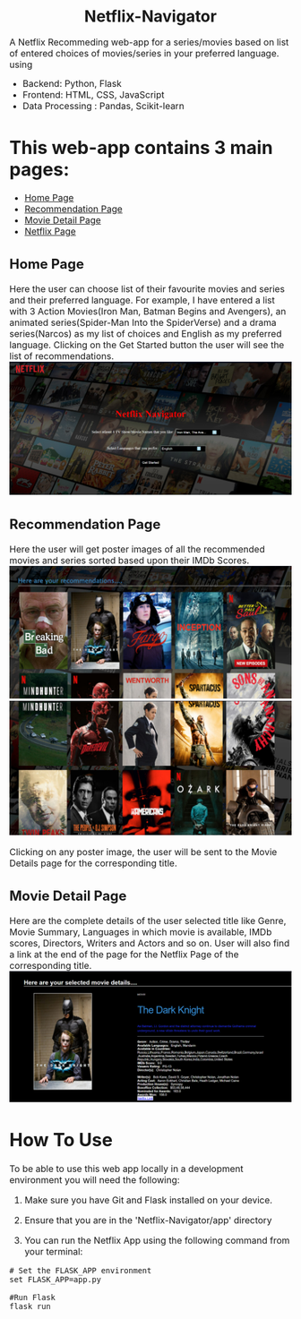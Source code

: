 <h1 align="center">Netflix-Navigator</h1>
<p><font size="3">
A Netflix Recommeding web-app for a series/movies based on list of entered choices of movies/series in your preferred language. using 
<ul> 
<li>Backend: Python, Flask</li>
<li>Frontend: HTML, CSS, JavaScript</li>
<li>Data Processing : Pandas, Scikit-learn</li>
</ul>
</p>

 # This web-app contains 3 main pages:
- [Home Page](#home-page)
- [Recommendation Page](#recommendation-page)
- [Movie Detail Page](#movie-detail-page)
- [Netflix Page](#netflix-page)

## Home Page
Here the user can choose list of their favourite movies and series and their preferred language. For example, I have entered a list with 3 Action Movies(Iron Man, Batman Begins and Avengers), an animated series(Spider-Man Into the SpiderVerse) and a drama series(Narcos) as my list of choices and English as my preferred language.
Clicking on the Get Started button the user will see the list of recommendations.
![](/app/static/screenshots/Screenshot-Home.png)

## Recommendation Page
Here the user will get poster images of all the recommended movies and series sorted based upon their IMDb Scores.
![](/app/static/screenshots/Screenshot-RecommendationPage1.png)
![](/app/static/screenshots/Screenshot-RecommendationPage2.png)

Clicking on any poster image, the user will be sent to the Movie Details page for the corresponding title.

## Movie Detail Page
Here are the complete details of the user selected title like Genre, Movie Summary, Languages in which movie is available, IMDb scores, Directors, Writers and Actors and so on. User will also find a link at the end of the page for the Netflix Page of the corresponding title. 
![](/app/static/screenshots/Screenshot-MovieDetailPage.png)

# How To Use

To be able to use this web app locally in a development environment you will need the following:

1) Make sure you have Git and Flask installed on your device.

2) Ensure that you are in the 'Netflix-Navigator/app' directory

3) You can run the Netflix App using the following command from your terminal:

```
# Set the FLASK_APP environment
set FLASK_APP=app.py

#Run Flask
flask run
```
